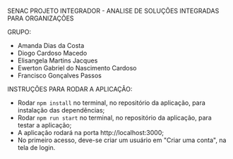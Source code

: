 SENAC
PROJETO INTEGRADOR - ANALISE DE SOLUÇÕES INTEGRADAS PARA ORGANIZAÇÕES

GRUPO:

- Amanda Dias da Costa
- Diogo Cardoso Macedo
- Elisangela Martins Jacques
- Ewerton Gabriel do Nascimento Cardoso
- Francisco Gonçalves Passos

INSTRUÇÕES PARA RODAR A APLICAÇÂO:

- Rodar `npm install` no terminal, no repositório da aplicação, para instalação das dependências;
- Rodar `npm run start` no terminal, no repositório da aplicação, para testar a aplicação;
- A aplicação rodará na porta http://localhost:3000;
- No primeiro acesso, deve-se criar um usuário em "Criar uma conta", na tela de login.
